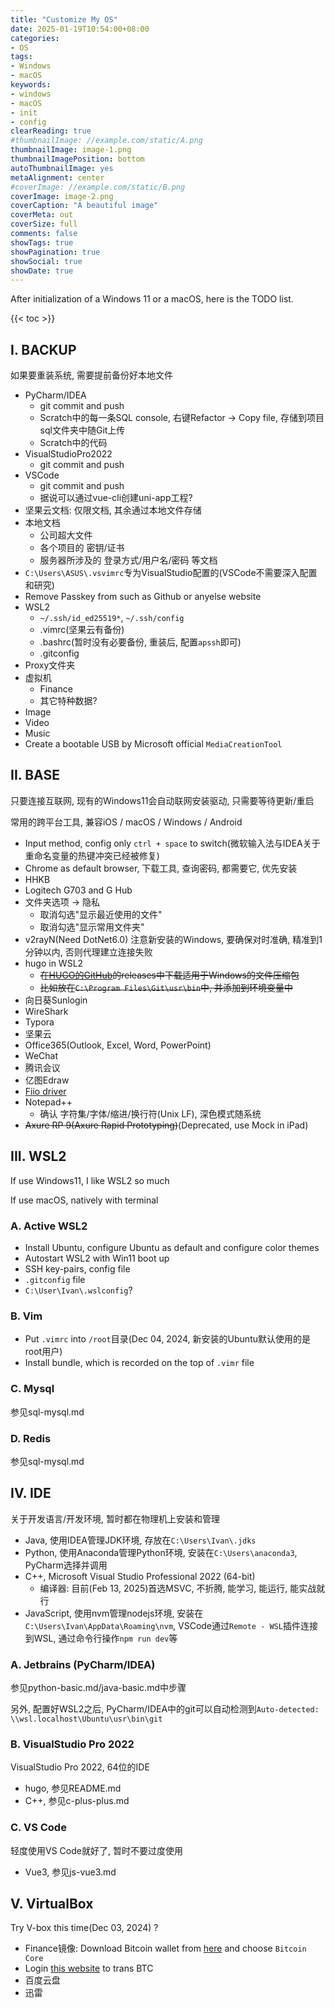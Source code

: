 ```yaml
---
title: "Customize My OS"
date: 2025-01-19T10:54:00+08:00
categories:
- OS
tags:
- Windows
- macOS
keywords:
- windows
- macOS
- init
- config
clearReading: true
#thumbnailImage: //example.com/static/A.png
thumbnailImage: image-1.png
thumbnailImagePosition: bottom
autoThumbnailImage: yes
metaAlignment: center
#coverImage: //example.com/static/B.png
coverImage: image-2.png
coverCaption: "A beautiful image"
coverMeta: out
coverSize: full
comments: false
showTags: true
showPagination: true
showSocial: true
showDate: true
---
```


After initialization of a Windows 11 or a macOS, here is the TODO list.

<!--more-->

{{< toc >}}

## I. BACKUP

如果要重装系统, 需要提前备份好本地文件

- PyCharm/IDEA
  - git commit and push
  - Scratch中的每一条SQL console, 右键Refactor -> Copy file, 存储到项目sql文件夹中随Git上传
  - Scratch中的代码
- VisualStudioPro2022
  - git commit and push
- VSCode
  - git commit and push
  - 据说可以通过vue-cli创建uni-app工程?
- 坚果云文档: 仅限文档, 其余通过本地文件存储
- 本地文档
  - 公司超大文件
  - 各个项目的 密钥/证书
  - 服务器所涉及的 登录方式/用户名/密码 等文档
- `C:\Users\ASUS\.vsvimrc`专为VisualStudio配置的(VSCode不需要深入配置和研究)
- Remove Passkey from such as Github or anyelse website
- WSL2
  - `~/.ssh/id_ed25519*`, `~/.ssh/config`
  - .vimrc(坚果云有备份)
  - .bashrc(暂时没有必要备份, 重装后, 配置`apssh`即可)
  - .gitconfig
- Proxy文件夹
- 虚拟机
  - Finance
  - 其它特种数据?
- Image
- Video
- Music
- Create a bootable USB by Microsoft official `MediaCreationTool`




## II. BASE

只要连接互联网, 现有的Windows11会自动联网安装驱动, 只需要等待更新/重启

常用的跨平台工具, 兼容iOS / macOS / Windows / Android

- Input method, config only `ctrl + space` to switch(微软输入法与IDEA关于重命名变量的热键冲突已经被修复)
- Chrome as default browser, 下载工具, 查询密码, 都需要它, 优先安装
- HHKB
- Logitech G703 and G Hub
- 文件夹选项 -> 隐私
  - 取消勾选"显示最近使用的文件"
  - 取消勾选"显示常用文件夹"
- v2rayN(Need DotNet6.0) 注意新安装的Windows, 要确保对时准确, 精准到1分钟以内, 否则代理建立连接失败
- hugo in WSL2
  - ~~在[HUGO的GitHub](https://github.com/gohugoio/hugo/releases)的releases中下载适用于Windows的文件压缩包~~
  - ~~比如放在`C:\Program Files\Git\usr\bin`中, 并添加到环境变量中~~
- 向日葵Sunlogin
- WireShark
- Typora
- 坚果云
- Office365(Outlook, Excel, Word, PowerPoint)
- WeChat
- 腾讯会议
- 亿图Edraw
- [Fiio driver](https://www.fiio.com/Driver_Download)
- Notepad++
  - 确认 字符集/字体/缩进/换行符(Unix LF), 深色模式随系统
- ~~Axure RP 9(Axure Rapid Prototyping)~~(Deprecated, use Mock in iPad)





## III. WSL2

If use Windows11, I like WSL2 so much

If use macOS, natively with terminal


### A. Active WSL2

- Install Ubuntu, configure Ubuntu as default and configure color themes
- Autostart WSL2 with Win11 boot up
- SSH key-pairs, config file
- `.gitconfig` file
- `C:\User\Ivan\.wslconfig`?


### B. Vim

- Put `.vimrc` into `/root`目录(Dec 04, 2024, 新安装的Ubuntu默认使用的是root用户)
- Install bundle, which is recorded on the top of `.vimr` file


### C. Mysql

参见sql-mysql.md


### D. Redis

参见sql-mysql.md




## IV. IDE

关于开发语言/开发环境, 暂时都在物理机上安装和管理

- Java, 使用IDEA管理JDK环境, 存放在`C:\Users\Ivan\.jdks`
- Python, 使用Anaconda管理Python环境, 安装在`C:\Users\anaconda3`, PyCharm选择并调用
- C++, Microsoft Visual Studio Professional 2022 (64-bit)
  - 编译器: 目前(Feb 13, 2025)首选MSVC, 不折腾, 能学习, 能运行, 能实战就行
- JavaScript, 使用nvm管理nodejs环境, 安装在`C:\Users\Ivan\AppData\Roaming\nvm`, VSCode通过`Remote - WSL`插件连接到WSL, 通过命令行操作`npm run dev`等


### A. Jetbrains (PyCharm/IDEA)

参见python-basic.md/java-basic.md中步骤

另外, 配置好WSL2之后, PyCharm/IDEA中的git可以自动检测到`Auto-detected: \\wsl.localhost\Ubuntu\usr\bin\git`


### B. VisualStudio Pro 2022

VisualStudio Pro 2022, 64位的IDE

- hugo, 参见README.md
- C++, 参见c-plus-plus.md


### C. VS Code

轻度使用VS Code就好了, 暂时不要过度使用

- Vue3, 参见js-vue3.md



## V. VirtualBox

Try V-box this time(Dec 03, 2024) ?
- Finance镜像: Download Bitcoin wallet from [here](https://bitcoin.org/en/choose-your-wallet) and choose `Bitcoin Core`
- Login [this website](https://www.huobi.com/en-us/login/) to trans BTC
- 百度云盘
- 迅雷


